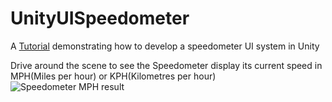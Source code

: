 # UnityUISpeedometer
A [Tutorial](https://github.com/GriggsGD/UnityUISpeedometer/blob/main/Tutorial.md) demonstrating how to develop a speedometer UI system in Unity

Drive around the scene to see the Speedometer display its current speed in MPH(Miles per hour) or KPH(Kilometres per hour)
![Speedometer MPH result](https://user-images.githubusercontent.com/79928221/148296109-be5f60c1-2a81-4348-86d0-9f15a3297941.gif)
